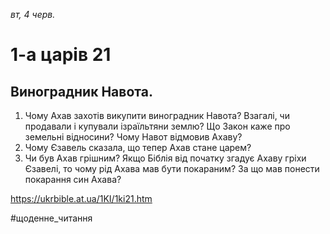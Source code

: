 
_вт, 4 черв._

# 1-а царів 21

## Виноградник Навота.
1. Чому Ахав захотів викупити виноградник Навота? Взагалі, чи продавали і купували ізраїльтяни землю? Що Закон каже про земельні відносини? Чому Навот відмовив Ахаву?
2. Чому Єзавель сказала, що тепер Ахав стане царем?
3. Чи був Ахав грішним? Якщо Біблія від початку згадує Ахаву гріхи Єзавелі, то чому рід Ахава мав бути покараним? За що мав понести покарання син Ахава?

https://ukrbible.at.ua/1KI/1ki21.htm 

#щоденне_читання
